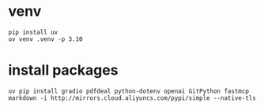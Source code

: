 # venv

```shell
pip install uv
uv venv .venv -p 3.10
```
# install packages

```shell
uv pip install gradio pdfdeal python-dotenv openai GitPython fastmcp markdown -i http://mirrors.cloud.aliyuncs.com/pypi/simple --native-tls
```